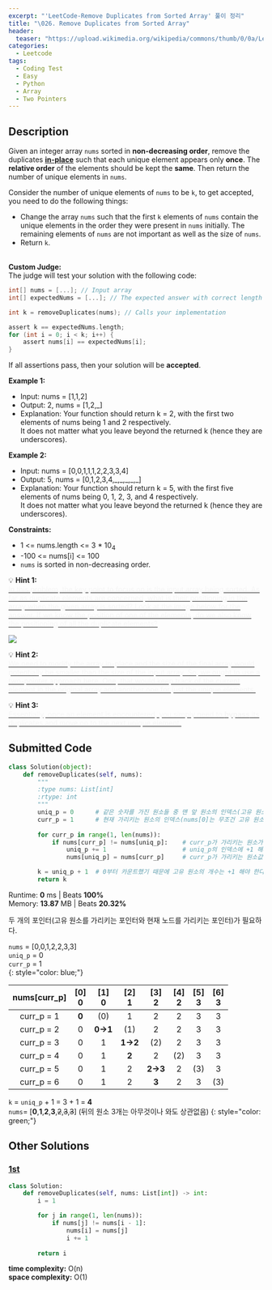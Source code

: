```yaml
---
excerpt: "'LeetCode-Remove Duplicates from Sorted Array' 풀이 정리"
title: "\026. Remove Duplicates from Sorted Array"
header:
  teaser: "https://upload.wikimedia.org/wikipedia/commons/thumb/0/0a/LeetCode_Logo_black_with_text.svg/458px-LeetCode_Logo_black_with_text.svg.png"
categories:
  - Leetcode
tags:
  - Coding Test
  - Easy
  - Python
  - Array
  - Two Pointers
---
```


## <i class="fa-solid fa-file-lines"></i> Description

Given an integer array `nums` sorted in **non-decreasing order**, remove the duplicates <a href="https://ko.wikipedia.org/wiki/%EC%A0%9C%EC%9E%90%EB%A6%AC_%EC%95%8C%EA%B3%A0%EB%A6%AC%EC%A6%98" target="_blank">**in-place**</a> such that each unique element appears only **once**. The **relative order** of the elements should be kept the **same**. Then return the number of unique elements in `nums`.

Consider the number of unique elements of `nums` to be `k`, to get accepted, you need to do the following things:

- Change the array `nums` such that the first `k` elements of `nums` contain the unique elements in the order they were present in `nums` initially. The remaining elements of `nums` are not important as well as the size of `nums`.
- Return `k`.
<br><br>

**Custom Judge:**     
The judge will test your solution with the following code:
```c
int[] nums = [...]; // Input array
int[] expectedNums = [...]; // The expected answer with correct length

int k = removeDuplicates(nums); // Calls your implementation

assert k == expectedNums.length;
for (int i = 0; i < k; i++) {
    assert nums[i] == expectedNums[i];
}
```
If all assertions pass, then your solution will be **accepted**.

**Example 1:**

- Input: nums = \[1,1,2]
- Output: 2, nums = \[1,2,\_]
- Explanation: Your function should return k = 2, with the first two elements of nums being 1 and 2 respectively.    
It does not matter what you leave beyond the returned k (hence they are underscores).

**Example 2:**

- Input: nums = \[0,0,1,1,1,2,2,3,3,4]
- Output: 5, nums = \[0,1,2,3,4,\_,\_,\_,\_,\_]
- Explanation: Your function should return k = 5, with the first five elements of nums being 0, 1, 2, 3, and 4 respectively.    
It does not matter what you leave beyond the returned k (hence they are underscores).

**Constraints:**

- 1 <= nums.length <= 3 \* 10<sub>4</sub>
- -100 <= nums\[i] <= 100
- `nums` is sorted in non-decreasing order.

💡 **Hint 1:**   
<u><span style="color:#F5F5F5">In this problem, the key point to focus on is the input array being sorted. As far as duplicate elements are concerned, what is their positioning in the array when the given array is sorted? Look at the image below for the answer. If we know the position of one of the elements, do we also know the positioning of all the duplicate elements?</span></u>

![](https://assets.leetcode.com/uploads/2019/10/20/hint_rem_dup.png)

💡 **Hint 2:**   
<u><span style="color:#F5F5F5">We need to modify the array in-place and the size of the final array would potentially be smaller than the size of the input array. So, we ought to use a two-pointer approach here. One, that would keep track of the current element in the original array and another one for just the unique elements.</span></u>

💡 **Hint 3:**   
<u><span style="color:#F5F5F5">Essentially, once an element is encountered, you simply need to <b>bypass</b> its duplicates and move on to the next unique element.</span></u>

## <i class="fa-solid fa-cloud-arrow-up"></i> Submitted Code

```python
class Solution(object):
    def removeDuplicates(self, nums):
        """
        :type nums: List[int]
        :rtype: int
        """
        uniq_p = 0      # 같은 숫자를 가진 원소들 중 맨 앞 원소의 인덱스(고유 원소에 카운트됨)
        curr_p = 1      # 현재 가리키는 원소의 인덱스(nums[0]는 무조건 고유 원소이므로 nums[1]부터 시작)
        
        for curr_p in range(1, len(nums)):
            if nums[curr_p] != nums[uniq_p]:    # curr_p가 가리키는 원소가 uniq_p가 가리키는 원소와 불일치하면
                uniq_p += 1                     # uniq_p의 인덱스에 +1 해서 한 칸 옮기기 
                nums[uniq_p] = nums[curr_p]     # curr_p가 가리키는 원소값을 uniq_p가 가리키는 자리에 넣기 

        k = uniq_p + 1  # 0부터 카운트했기 때문에 고유 원소의 개수는 +1 해야 한다
        return k                      
```
<i class="fa-solid fa-clock"></i> Runtime: **0** ms \| Beats **100%**    
<i class="fa-solid fa-memory"></i> Memory: **13.87** MB \| Beats **20.32%**

두 개의 포인터(고유 원소를 가리키는 포인터와 현재 노드를 가리키는 포인터)가 필요하다.

`nums` = \[0,0,1,2,2,3,3]     
`uniq_p` = 0     
`curr_p` = 1    
{: style="color: blue;"}

|nums\[curr_p] |\[0]<br>0 |\[1]<br>0 |\[2]<br>1 |\[3]<br>2 |\[4]<br>2 |\[5]<br>3 |\[6]<br>3 |
|:------------:|:--------:|:--------:|:--------:|:--------:|:--------:|:--------:|:--------:|
| curr_p = 1   |   **0**  |    (0)   |     1    |     2    |     2    |     3    |     3    |
| curr_p = 2   |     0    |  **0→1** |    (1)   |     2    |     2    |     3    |     3    |
| curr_p = 3   |     0    |     1    |  **1→2** |    (2)   |     2    |     3    |     3    |
| curr_p = 4   |     0    |     1    |   **2**  |     2    |    (2)   |     3    |     3    |
| curr_p = 5   |     0    |     1    |     2    |  **2→3** |     2    |    (3)   |     3    |
| curr_p = 6   |     0    |     1    |     2    |   **3**  |     2    |     3    |    (3)   |

`k` = `uniq_p` + 1 = 3 + 1 = **4**   
`nums`= \[**0**,**1**,**2**,**3**,~~2~~,~~3~~,~~3~~]  (뒤의 원소 3개는 아무것이나 와도 상관없음)
{: style="color: green;"}

## <i class="fa-solid fa-flask"></i> Other Solutions

### <a href="https://leetcode.com/problems/remove-duplicates-from-sorted-array/solutions/5540670/video-use-two-pointers-coding-exercise-b-7lap/" target="_blank">1st</a>

```python
class Solution:
    def removeDuplicates(self, nums: List[int]) -> int:
        i = 1

        for j in range(1, len(nums)):
            if nums[j] != nums[i - 1]:
                nums[i] = nums[j]
                i += 1
        
        return i
```
<i class="fa-solid fa-clock"></i> **time complexity:** O(n)         
<i class="fa-solid fa-memory"></i> **space complexity:** O(1)   